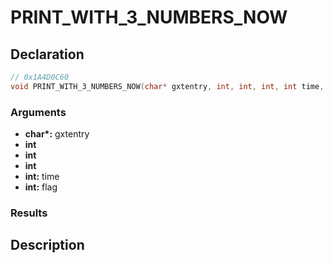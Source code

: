 # PRINT_WITH_3_NUMBERS_NOW

## Declaration
```cpp
// 0x1A4D0C60
void PRINT_WITH_3_NUMBERS_NOW(char* gxtentry, int, int, int, int time, int flag);
```

### Arguments
- **char\*:** gxtentry
- **int**
- **int**
- **int**
- **int:** time
- **int:** flag

### Results

## Description
